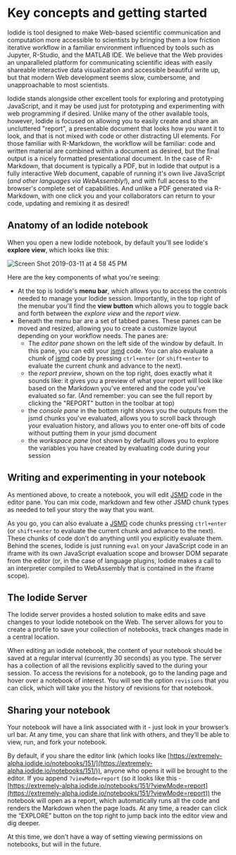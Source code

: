 # Key concepts and getting started

Iodide is tool designed to make Web-based scientific communication and computation more accessible to scientists by bringing them a low friction iterative workflow in a familiar environment influenced by tools such as Jupyter, R-Studio, and the MATLAB IDE. We believe that the Web provides an unparalleled platform for communicating scientific ideas with easily shareable interactive data visualization and accessible beautiful write up, but that modern Web development seems slow, cumbersome, and unapproachable to most scientists.

Iodide stands alongside other excellent tools for exploring and prototyping JavaScript, and it may be used just for prototyping and experimenting with web programming if desired. Unlike many of the other available tools, however, Iodide is focused on allowing you to easily create and share an uncluttered "report", a presentable document that looks how _you_ want it to look, and that is not mixed with code or other distracting UI elements. For those familiar with R-Markdown, the workflow will be familiar: code and written material are combined within a document as desired, but the final output is a nicely formatted presentational document. In the case of R-Markdown, that document is typically a PDF, but in Iodide that output is a fully interactive Web document, capable of running it's own live JavaScript (_and other languages via WebAssembly!_), and with full access to the browser's complete set of capabilities. And unlike a PDF generated via R-Markdown, with one click you and your collaborators can return to your code, updating and remixing it as desired!

## Anatomy of an Iodide notebook

When you open a new Iodide notebook, by default you'll see Iodide's __explore view__, which looks like this:

![Screen Shot 2019-03-11 at 4 58 45 PM](https://user-images.githubusercontent.com/95735/54166135-08936e00-4421-11e9-9817-aca915831f42.png)

Here are the key components of what you're seeing:

- At the top is Iodide's __menu bar__, which allows you to access the controls needed to manage your Iodide session. Importantly, in the top right of the menubar you'll find the __view button__ which allows you to toggle back and forth between the _explore view_ and the _report view_.
- Beneath the menu bar are a set of tabbed panes. These panes can be moved and resized, allowing you to create a customize layout depending on your workflow needs. The panes are:
    - The _editor pane_ shown on the left side of the window by default. In this pane, you can edit your [jsmd](jsmd.md) code. You can also evaluate a chunk of [jsmd](jsmd.md) code by pressing `ctrl+enter` (or `shift+enter` to evaluate the current chunk and advance to the next).
    - the _report preview_, shown on the top right, does exactly what it sounds like: it gives you a preview of what your report will look like based on the Markdown you've entered and the code you've evaluated so far. (And remember: you can see the full report by clicking the "REPORT" button in the toolbar at top)
    - the _console pane_ in the bottom right shows you the outputs from the jsmd chunks you've evaluated, allows you to scroll back through your evaluation history, and allows you to enter one-off bits of code without putting them in your jsmd document
    - the _workspace pane_ (not shown by default) allows you to explore the variables you have created by evaluating code during your session

## Writing and experimenting in your notebook

As mentioned above, to create a  notebook, you will edit [JSMD](jsmd.md) code in the editor pane. You can mix code, markdown and few other JSMD chunk types as needed to tell your story the way that you want.

As you go, you can also evaluate a [JSMD](jsmd.md) code chunks pressing `ctrl+enter` (or `shift+enter` to evaluate the current chunk and advance to the next). These chunks of code don’t do anything until you explicitly evaluate them. Behind the scenes, Iodide is just running `eval` on your JavaScript code in an iframe with its own JavaScript evaluation scope and browser DOM separate from the editor (or, in the case of language plugins, Iodide makes a call to an interpreter compiled to WebAssembly that is contained in the iframe scope).

## The Iodide Server

The Iodide server provides a hosted solution to make edits and save changes to your Iodide notebook on the Web. The server allows for you to create a profile to save your collection of notebooks, track changes made in a central location.

When editing an iodide notebook, the content of your notebook should be saved at a regular interval (currently 30 seconds) as you type. The server has a collection of all the revisions explicitly saved to the during your session. To access the revisions for a notebook, go to the landing page and hover over a notebook of interest. You will see the option `revisions` that you can click, which will take you the history of revisions for that notebook.


## Sharing your notebook

Your notebook will have a link associated with it - just look in your browser’s url bar. At any time, you can share that link with others, and they’ll be able to view, run, and fork your notebook.

By default, if you share the editor link (which looks like [https://extremely-alpha.iodide.io/notebooks/151/](https://extremely-alpha.iodide.io/notebooks/151/)), anyone who opens it will be brought to the editor. If you append `?viewMode=report` (so it looks like this - [https://extremely-alpha.iodide.io/notebooks/151/?viewMode=report](https://extremely-alpha.iodide.io/notebooks/151/?viewMode=report)) the notebook will open as a report, which automatically runs all the code and renders the Markdown when the page loads. At any time, a reader can click the “EXPLORE” button on the top right to jump back into the editor view and dig deeper.

At this time, we don’t have a way of setting viewing permissions on notebooks, but will in the future.


